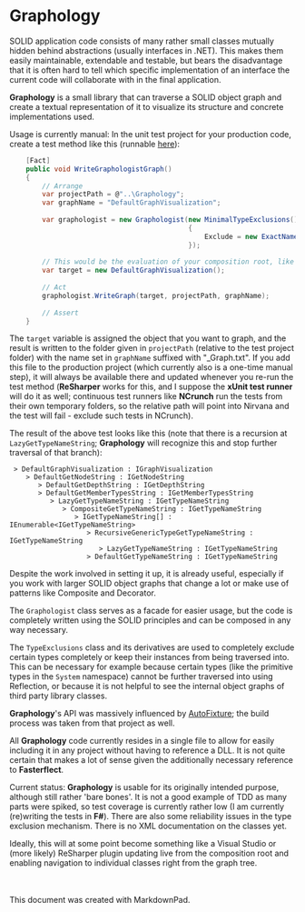 Graphology
==========


SOLID application code consists of many rather small classes mutually hidden behind abstractions (usually interfaces in .NET). This makes them easily maintainable, extendable and testable, but bears the disadvantage that it is often hard to tell which specific implementation of an interface the current code will collaborate with in the final application.  

**Graphology** is a small library that can traverse a SOLID object graph and create a textual representation of it to visualize its structure and concrete implementations used.


Usage is currently manual: In the unit test project for your production code, create a test method like this (runnable [here](https://github.com/TeaDrivenDev/Graphology/blob/master/Src/Graphology.Tests/_InsightTests.cs)):

```c#
	[Fact]
	public void WriteGraphologistGraph()
	{
	    // Arrange
	    var projectPath = @"..\Graphology";
	    var graphName = "DefaultGraphVisualization";
	
	    var graphologist = new Graphologist(new MinimalTypeExclusions()
	                                        {
	                                            Exclude = new ExactNamespaceTypeExclusion("System")
	                                        });
	
		// This would be the evaluation of your composition root, like an IoC container resolution.
	    var target = new DefaultGraphVisualization();
	
	    // Act
	    graphologist.WriteGraph(target, projectPath, graphName);
	
	    // Assert
	}
```

The `target` variable is assigned the object that you want to graph, and the result is written to the folder given in `projectPath` (relative to the test project folder) with the name set in `graphName` suffixed with "_Graph.txt". If you add this file to the production project (which currently also is a one-time manual step), it will always be available there and updated whenever you re-run the test method (**ReSharper** works for this, and I suppose the **xUnit test runner** will do it as well; continuous test runners like **NCrunch** run the tests from their own temporary folders, so the relative path will point into Nirvana and the test will fail - exclude such tests in NCrunch). 


The result of the above test looks like this (note that there is a recursion at `LazyGetTypeNameString`; **Graphology** will recognize this and stop further traversal of that branch):

	 > DefaultGraphVisualization : IGraphVisualization
	    > DefaultGetNodeString : IGetNodeString
	       > DefaultGetDepthString : IGetDepthString
	       > DefaultGetMemberTypesString : IGetMemberTypesString
	          > LazyGetTypeNameString : IGetTypeNameString
	             > CompositeGetTypeNameString : IGetTypeNameString
	                > IGetTypeNameString[] : IEnumerable<IGetTypeNameString>
	                   > RecursiveGenericTypeGetTypeNameString : IGetTypeNameString
	                      > LazyGetTypeNameString : IGetTypeNameString
	                   > DefaultGetTypeNameString : IGetTypeNameString
	
	
Despite the work involved in setting it up, it is already useful, especially if you work with larger SOLID object graphs that change a lot or make use of patterns like Composite and Decorator.


The `Graphologist` class serves as a facade for easier usage, but the code is completely written using the SOLID principles and can be composed in any way necessary.  

The `TypeExclusions` class and its derivatives are used to completely exclude certain types completely or keep their instances from being traversed into. This can be necessary for example because certain types (like the primitive types in the `System` namespace) cannot be further traversed into using Reflection, or because it is not helpful to see the internal object graphs of third party library classes.


**Graphology**'s API was massively influenced by [AutoFixture](https://github.com/AutoFixture/AutoFixture); the build process was taken from that project as well.  

All **Graphology** code currently resides in a single file to allow for easily including it in any project without having to reference a DLL. It is not quite certain that makes a lot of sense given the additionally necessary reference to **Fasterflect**. 


Current status:
**Graphology** is usable for its originally intended purpose, although still rather 'bare bones'. It is not a good example of TDD as many parts were spiked, so test coverage is currently rather low (I am currently (re)writing the tests in **F#**). There are also some reliability issues in the type exclusion mechanism. There is no XML documentation on the classes yet.

Ideally, this will at some point become something like a Visual Studio or (more likely) ReSharper plugin updating live from the composition root and enabling navigation to individual classes right from the graph tree.

<br />
<br />
This document was created with MarkdownPad.
